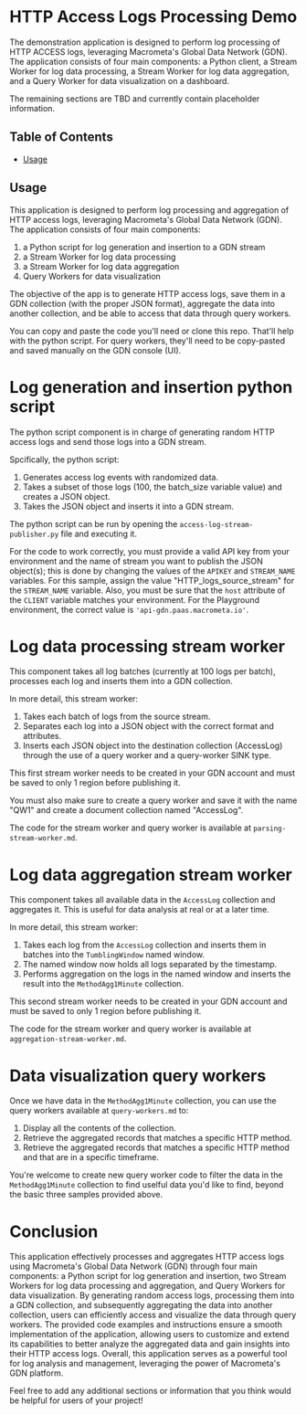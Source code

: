 # HTTP Access Logs Processing Demo

The demonstration application is designed to perform log processing of HTTP ACCESS logs, leveraging Macrometa's Global Data Network (GDN). The application consists of four main components: a Python client, a Stream Worker for log data processing, a Stream Worker for log data aggregation, and a Query Worker for data visualization on a dashboard.

The remaining sections are TBD and currently contain placeholder information.

## Table of Contents

- [Usage](#usage)

<!--
- [Installation](#installation)
## Installation

Instructions for installing the project.

```
Example code or terminal commands can be added here
```
-->
## Usage

This application is designed to perform log processing and aggregation of HTTP access logs, leveraging Macrometa's Global Data Network (GDN). The application consists of four main components:
1. a Python script for log generation and insertion to a GDN stream
2. a Stream Worker for log data processing
3. a Stream Worker for log data aggregation
4. Query Workers for data visualization

The objective of the app is to generate HTTP access logs, save them in a GDN collection (with the proper JSON format), aggregate the data into another collection, and be able to access that data through query workers.

You can copy and paste the code you'll need or clone this repo.
That'll help with the python script. For query workers, they'll need to be copy-pasted and saved manually on the GDN console (UI).


# Log generation and insertion python script

The python script component is in charge of generating random HTTP access logs and send those logs into a GDN stream.

Spcifically, the python script:
1. Generates access log events with randomized data.
2. Takes a subset of those logs (100, the batch_size variable value) and creates a JSON object.
3. Takes the JSON object and inserts it into a GDN stream.


The python script can be run by opening the `access-log-stream-publisher.py` file and executing it.

For the code to work correctly, you must provide a valid API key from your environment and the name of stream you want to publish the JSON object(s); this is done by changing the values of the `APIKEY` and `STREAM_NAME` variables.
For this sample, assign the value "HTTP_logs_source_stream" for the `STREAM_NAME` variable.
Also, you must be sure that the `host` attribute of the `CLIENT` variable matches your environment. For the Playground environment, the correct value is `'api-gdn.paas.macrometa.io'`.


# Log data processing stream worker

This component takes all log batches (currently at 100 logs per batch), processes each log and inserts them into a GDN collection.

In more detail, this stream worker:
1. Takes each batch of logs from the source stream.
2. Separates each log into a JSON object with the correct format and attributes.
3. Inserts each JSON object into the destination collection (AccessLog) through the use of a query worker and a query-worker SINK type.

This first stream worker needs to be created in your GDN account and must be saved to only 1 region before publishing it.

You must also make sure to create a query worker and save it with the name "QW1" and create a document collection named "AccessLog".

The code for the stream worker and query worker is available at `parsing-stream-worker.md`.


# Log data aggregation stream worker

This component takes all available data in the `AccessLog` collection and aggregates it. This is useful for data analysis at real or at a  later time.

In more detail, this stream worker:
1. Takes each log from the `AccessLog` collection and inserts them in batches into the `TumblingWindow` named window.
2. The named window now holds all logs separated by the timestamp.
3. Performs aggregation on the logs in the named window and inserts the result into the `MethodAgg1Minute` collection.

This second stream worker needs to be created in your GDN account and must be saved to only 1 region before publishing it.

The code for the stream worker and query worker is available at `aggregation-stream-worker.md`.


# Data visualization query workers

Once we have data in the `MethodAgg1Minute` collection, you can use the query workers available at `query-workers.md` to:
1. Display all the contents of the collection.
2. Retrieve the aggregated records that matches a specific HTTP method.
3. Retrieve the aggregated records that matches a specific HTTP method and that are in a specific timeframe.

You're welcome to create new query worker code to filter the data in the `MethodAgg1Minute` collection to find uselful data you'd like to find, beyond the basic three samples provided above.


# Conclusion

This application effectively processes and aggregates HTTP access logs using Macrometa's Global Data Network (GDN) through four main components: a Python script for log generation and insertion, two Stream Workers for log data processing and aggregation, and Query Workers for data visualization. By generating random access logs, processing them into a GDN collection, and subsequently aggregating the data into another collection, users can efficiently access and visualize the data through query workers. The provided code examples and instructions ensure a smooth implementation of the application, allowing users to customize and extend its capabilities to better analyze the aggregated data and gain insights into their HTTP access logs. Overall, this application serves as a powerful tool for log analysis and management, leveraging the power of Macrometa's GDN platform.

<!--
- [Contributing](#contributing)
## Contributing

Guidelines for contributing to the project.

1. Fork the project.
2. Create a new branch.
3. Make your changes.
4. Test your changes.
5. Submit a pull request.

- [License](#license)
## License

Information about the project license.

```
License name and/or link can be added here
```
-->
Feel free to add any additional sections or information that you think would be helpful for users of your project!